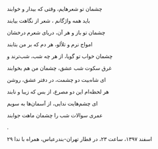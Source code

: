 <!-- 
.. title: چشمان تو شعرهایم
.. slug: cheshmane_to_sherhayam
.. date: 2019-04-06 14:12:51 UTC
.. tags: غزل
.. category: 
.. link: 
.. description: 
.. type: text
-->


چشمان تو شعرهایم، وقتی که بیدار و خوابند

باید همه واژگانم ، شعر از نگاهت بیابند


چشمان تو باز و هر آن، دریای شعرم درخشان

امواج نرم و تلألو، هر دم که بر من بتابند


چشمان خواب تو گویا، از هر چه شب، شب‌ترند و

غرق سکوت شب عشق، چشمان من هم بخوابند


ای شاه‌بیت دو چشمت، در دفتر عشق، روشن

هر لحظه‌ام این دو مصرع، از بس که زیبا و نابند


ای چشم‌هایت ندایی، از آسمان‌ها به سویم

عمری سوالات شب را چشمان ماهت جوابند

.



۲۹ اسفند ۱۳۹۷، ساعت ۲۳، در قطار تهران-بندرعباس، همراه با ندا